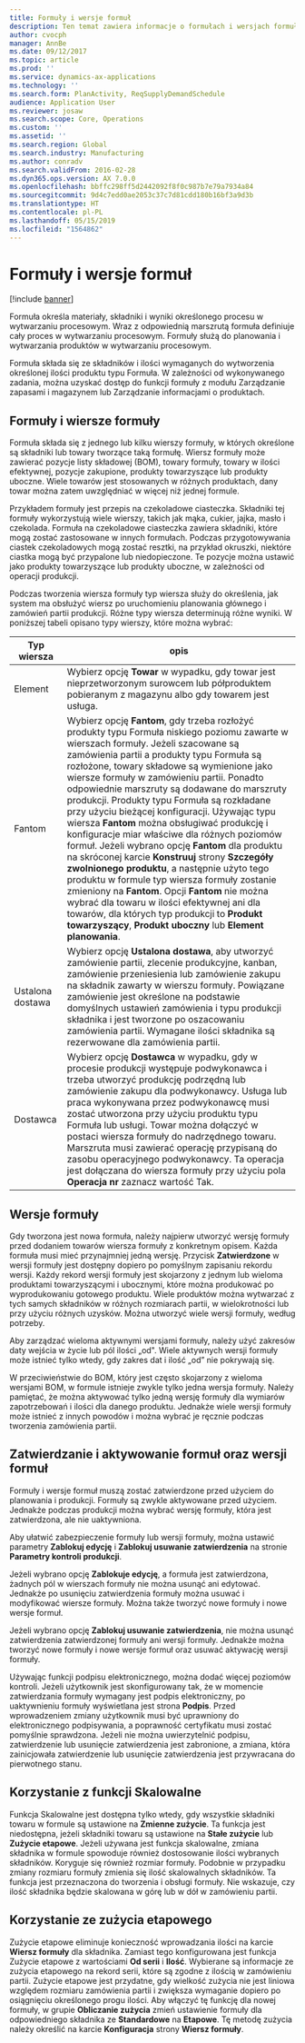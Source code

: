 ```yaml
---
title: Formuły i wersje formuł
description: Ten temat zawiera informacje o formułach i wersjach formuł. Formuła określa materiały, składniki i wyniki określonego procesu w wytwarzaniu procesowym. Formuły służą do planowania i wytwarzania produktów w wytwarzaniu procesowym.
author: cvocph
manager: AnnBe
ms.date: 09/12/2017
ms.topic: article
ms.prod: ''
ms.service: dynamics-ax-applications
ms.technology: ''
ms.search.form: PlanActivity, ReqSupplyDemandSchedule
audience: Application User
ms.reviewer: josaw
ms.search.scope: Core, Operations
ms.custom: ''
ms.assetid: ''
ms.search.region: Global
ms.search.industry: Manufacturing
ms.author: conradv
ms.search.validFrom: 2016-02-28
ms.dyn365.ops.version: AX 7.0.0
ms.openlocfilehash: bbffc298ff5d2442092f8f0c987b7e79a7934a84
ms.sourcegitcommit: 9d4c7edd0ae2053c37c7d81cdd180b16bf3a9d3b
ms.translationtype: HT
ms.contentlocale: pl-PL
ms.lasthandoff: 05/15/2019
ms.locfileid: "1564862"
---
```

# <a name="formulas-and-formula-versions"></a>Formuły i wersje formuł

[!include [banner](../includes/banner.md)]

Formuła określa materiały, składniki i wyniki określonego procesu w wytwarzaniu procesowym. Wraz z odpowiednią marszrutą formuła definiuje cały proces w wytwarzaniu procesowym. Formuły służą do planowania i wytwarzania produktów w wytwarzaniu procesowym.

Formuła składa się ze składników i ilości wymaganych do wytworzenia określonej ilości produktu typu Formuła. W zależności od wykonywanego zadania, można uzyskać dostęp do funkcji formuły z modułu Zarządzanie zapasami i magazynem lub Zarządzanie informacjami o produktach.

## <a name="formulas-and-formula-lines"></a>Formuły i wiersze formuły
Formuła składa się z jednego lub kilku wierszy formuły, w których określone są składniki lub towary tworzące taką formułę. Wiersz formuły może zawierać pozycje listy składowej (BOM), towary formuły, towary w ilości efektywnej, pozycje zakupione, produkty towarzyszące lub produkty uboczne. Wiele towarów jest stosowanych w różnych produktach, dany towar można zatem uwzględniać w więcej niż jednej formule.

Przykładem formuły jest przepis na czekoladowe ciasteczka. Składniki tej formuły wykorzystują wiele wierszy, takich jak mąka, cukier, jajka, masło i czekolada. Formuła na czekoladowe ciasteczka zawiera składniki, które mogą zostać zastosowane w innych formułach. Podczas przygotowywania ciastek czekoladowych mogą zostać resztki, na przykład okruszki, niektóre ciastka mogą być przypalone lub niedopieczone. Te pozycje można ustawić jako produkty towarzyszące lub produkty uboczne, w zależności od operacji produkcji.

Podczas tworzenia wiersza formuły typ wiersza służy do określenia, jak system ma obsłużyć wiersz po uruchomieniu planowania głównego i zamówień partii produkcji. Różne typy wiersza determinują różne wyniki. W poniższej tabeli opisano typy wierszy, które można wybrać: 

| Typ wiersza     | opis  |
|---------------|--------------|
| Element          | Wybierz opcję **Towar** w wypadku, gdy towar jest nieprzetworzonym surowcem lub półproduktem pobieranym z magazynu albo gdy towarem jest usługa. |
| Fantom       | Wybierz opcję **Fantom**, gdy trzeba rozłożyć produkty typu Formuła niskiego poziomu zawarte w wierszach formuły. Jeżeli szacowane są zamówienia partii a produkty typu Formuła są rozłożone, towary składowe są wymienione jako wiersze formuły w zamówieniu partii. Ponadto odpowiednie marszruty są dodawane do marszruty produkcji. Produkty typu Formuła są rozkładane przy użyciu bieżącej konfiguracji. Używając typu wiersza **Fantom** można obsługiwać produkcję i konfiguracje miar właściwe dla różnych poziomów formuł. Jeżeli wybrano opcję **Fantom** dla produktu na skróconej karcie **Konstruuj** strony **Szczegóły zwolnionego produktu**, a następnie użyto tego produktu w formule typ wiersza formuły zostanie zmieniony na **Fantom**. Opcji **Fantom** nie można wybrać dla towaru w ilości efektywnej ani dla towarów, dla których typ produkcji to **Produkt towarzyszący**, **Produkt uboczny** lub **Element planowania**. |
| Ustalona dostawa | Wybierz opcję **Ustalona dostawa**, aby utworzyć zamówienie partii, zlecenie produkcyjne, kanban, zamówienie przeniesienia lub zamówienie zakupu na składnik zawarty w wierszu formuły. Powiązane zamówienie jest określone na podstawie domyślnych ustawień zamówienia i typu produkcji składnika i jest tworzone po oszacowaniu zamówienia partii. Wymagane ilości składnika są rezerwowane dla zamówienia partii. |
| Dostawca        | Wybierz opcję **Dostawca** w wypadku, gdy w procesie produkcji występuje podwykonawca i trzeba utworzyć produkcję podrzędną lub zamówienie zakupu dla podwykonawcy. Usługa lub praca wykonywana przez podwykonawcę musi zostać utworzona przy użyciu produktu typu Formuła lub usługi. Towar można dołączyć w postaci wiersza formuły do nadrzędnego towaru. Marszruta musi zawierać operację przypisaną do zasobu operacyjnego podwykonawcy. Ta operacja jest dołączana do wiersza formuły przy użyciu pola **Operacja nr** zaznacz wartość Tak. |

## <a name="formula-versions"></a>Wersje formuły
Gdy tworzona jest nowa formuła, należy najpierw utworzyć wersję formuły przed dodaniem towarów wiersza formuły z konkretnym opisem. Każda formuła musi mieć przynajmniej jedną wersję. Przycisk **Zatwierdzone** w wersji formuły jest dostępny dopiero po pomyślnym zapisaniu rekordu wersji. Każdy rekord wersji formuły jest skojarzony z jednym lub wieloma produktami towarzyszącymi i ubocznymi, które można produkować po wyprodukowaniu gotowego produktu. Wiele produktów można wytwarzać z tych samych składników w różnych rozmiarach partii, w wielokrotności lub przy użyciu różnych uzysków. Można utworzyć wiele wersji formuły, według potrzeby.

Aby zarządzać wieloma aktywnymi wersjami formuły, należy użyć zakresów daty wejścia w życie lub pól ilości „od". Wiele aktywnych wersji formuły może istnieć tylko wtedy, gdy zakres dat i ilość „od” nie pokrywają się.

W przeciwieństwie do BOM, który jest często skojarzony z wieloma wersjami BOM, w formule istnieje zwykle tylko jedna wersja formuły. Należy pamiętać, że można aktywować tylko jedną wersję formuły dla wymiarów zapotrzebowań i ilości dla danego produktu. Jednakże wiele wersji formuły może istnieć z innych powodów i można wybrać je ręcznie podczas tworzenia zamówienia partii.

## <a name="approve-and-activate-formulas-and-formula-versions"></a>Zatwierdzanie i aktywowanie formuł oraz wersji formuł
Formuły i wersje formuł muszą zostać zatwierdzone przed użyciem do planowania i produkcji. Formuły są zwykle aktywowane przed użyciem. Jednakże podczas produkcji można wybrać wersję formuły, która jest zatwierdzona, ale nie uaktywniona.

Aby ułatwić zabezpieczenie formuły lub wersji formuły, można ustawić parametry **Zablokuj edycję** i **Zablokuj usuwanie zatwierdzenia** na stronie **Parametry kontroli produkcji**.

Jeżeli wybrano opcję **Zablokuje edycję**, a formuła jest zatwierdzona, żadnych pól w wierszach formuły nie można usunąć ani edytować. Jednakże po usunięciu zatwierdzenia formuły można usuwać i modyfikować wiersze formuły. Można także tworzyć nowe formuły i nowe wersje formuł.

Jeżeli wybrano opcję **Zablokuj usuwanie zatwierdzenia**, nie można usunąć zatwierdzenia zatwierdzonej formuły ani wersji formuły. Jednakże można tworzyć nowe formuły i nowe wersje formuł oraz usuwać aktywację wersji formuły.

Używając funkcji podpisu elektronicznego, można dodać więcej poziomów kontroli. Jeżeli użytkownik jest skonfigurowany tak, że w momencie zatwierdzania formuły wymagany jest podpis elektroniczny, po uaktywnieniu formuły wyświetlana jest strona **Podpis**. Przed wprowadzeniem zmiany użytkownik musi być uprawniony do elektronicznego podpisywania, a poprawność certyfikatu musi zostać pomyślnie sprawdzona. Jeżeli nie można uwierzytelnić podpisu, zatwierdzenie lub usunięcie zatwierdzenia jest zabronione, a zmiana, która zainicjowała zatwierdzenie lub usunięcie zatwierdzenia jest przywracana do pierwotnego stanu.

## <a name="use-the-scalable-feature"></a>Korzystanie z funkcji Skalowalne
Funkcja Skalowalne jest dostępna tylko wtedy, gdy wszystkie składniki towaru w formule są ustawione na **Zmienne zużycie**. Ta funkcja jest niedostępna, jeżeli składniki towaru są ustawione na **Stałe zużycie** lub **Zużycie etapowe**. Jeżeli używana jest funkcja skalowalne, zmiana składnika w formule spowoduje również dostosowanie ilości wybranych składników. Koryguje się również rozmiar formuły. Podobnie w przypadku zmiany rozmiaru formuły zmienia się ilość skalowalnych składników. Ta funkcja jest przeznaczona do tworzenia i obsługi formuły. Nie wskazuje, czy ilość składnika będzie skalowana w górę lub w dół w zamówieniu partii.

## <a name="use-step-consumption"></a>Korzystanie ze zużycia etapowego
Zużycie etapowe eliminuje konieczność wprowadzania ilości na karcie **Wiersz formuły** dla składnika. Zamiast tego konfigurowana jest funkcja Zużycie etapowe z wartościami **Od serii** i **Ilość**. Wybierane są informacje ze zużycia etapowego na rekord serii, które są zgodne z ilością w zamówieniu partii. Zużycie etapowe jest przydatne, gdy wielkość zużycia nie jest liniowa względem rozmiaru zamówienia partii i zwiększa wymaganie dopiero po osiągnięciu określonego progu ilości. Aby włączyć tę funkcję dla nowej formuły, w grupie **Obliczanie zużycia** zmień ustawienie formuły dla odpowiedniego składnika ze **Standardowe** na **Etapowe**. Tę metodę zużycia należy określić na karcie **Konfiguracja** strony **Wiersz formuły**.
